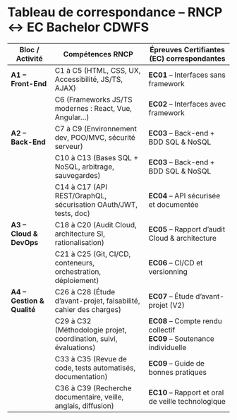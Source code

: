 # Tableau de correspondance – RNCP ↔ EC Bachelor CDWFS

| Bloc / Activité            | Compétences RNCP                                                  | Épreuves Certifiantes (EC) correspondantes                                |
|----------------------------|-------------------------------------------------------------------|---------------------------------------------------------------------------|
| **A1 – Front-End**         | C1 à C5 (HTML, CSS, UX, Accessibilité, JS/TS, AJAX)               | **EC01** – Interfaces sans framework                                      |
|                            | C6 (Frameworks JS/TS modernes : React, Vue, Angular…)             | **EC02** – Interfaces avec framework                                      |
| **A2 – Back-End**          | C7 à C9 (Environnement dev, POO/MVC, sécurité serveur)            | **EC03** – Back-end + BDD SQL & NoSQL                                     |
|                            | C10 à C13 (Bases SQL + NoSQL, arbitrage, sauvegardes)             | **EC03** – Back-end + BDD SQL & NoSQL                                     |
|                            | C14 à C17 (API REST/GraphQL, sécurisation OAuth/JWT, tests, doc)  | **EC04** – API sécurisée et documentée                                    |
| **A3 – Cloud & DevOps**    | C18 à C20 (Audit Cloud, architecture SI, rationalisation)         | **EC05** – Rapport d’audit Cloud & architecture                           |
|                            | C21 à C25 (Git, CI/CD, conteneurs, orchestration, déploiement)    | **EC06** – CI/CD et versionning                                           |
| **A4 – Gestion & Qualité** | C26 à C28 (Étude d’avant-projet, faisabilité, cahier des charges) | **EC07** – Étude d’avant-projet (V2)                                      |
|                            | C29 à C32 (Méthodologie projet, coordination, suivi, évaluations) | **EC08** – Compte rendu collectif <br> **EC09** – Soutenance individuelle |
|                            | C33 à C35 (Revue de code, tests automatisés, documentation)       | **EC09** – Guide de bonnes pratiques                                      |
|                            | C36 à C39 (Recherche documentaire, veille, anglais, diffusion)    | **EC10** – Rapport et oral de veille technologique                        |
